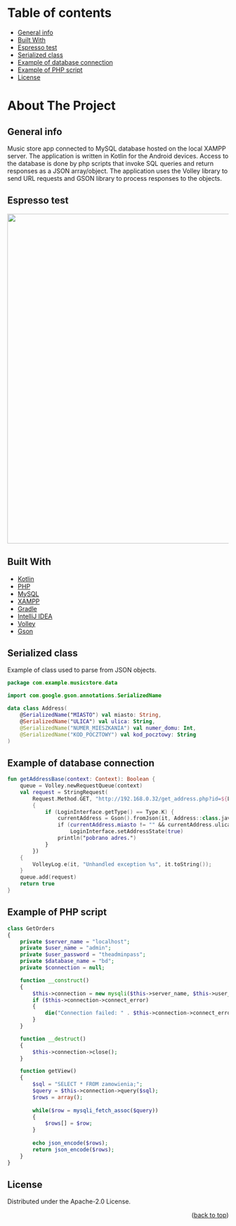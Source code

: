 # Table of contents
* [General info](#general-info)
* [Built With](#built-with)
* [Espresso test](#espresso-test)
* [Serialized class](#serialized-class)
* [Example of database connection](#example-of-database-connection)
* [Example of PHP script](#example-of-php-script)
* [License](#license)

# About The Project

## General info
Music store app connected to MySQL database hosted on the local XAMPP server. The application is written in Kotlin for the Android devices. Access to the database is done by php scripts that invoke SQL queries and return responses as a JSON array/object. The application uses the Volley library to send URL requests and GSON library to process responses to the objects.

## Espresso test
<img src="https://github.com/jarekkopaczewski/music_store/blob/42b8d69d67fb717a10f988b8de4b53004fa91962/pres.gif" height="750"/>

## Built With

* [Kotlin](https://kotlinlang.org/)
* [PHP](https://www.php.net/)
* [MySQL](https://www.mysql.com/)
* [XAMPP](https://www.apachefriends.org/pl/index.html)
* [Gradle](https://gradle.org/)
* [IntelliJ IDEA](https://www.jetbrains.com/idea/)
* [Volley](https://github.com/google/volley)
* [Gson](https://github.com/google/gson)

## Serialized class 
Example of class used to parse from JSON objects.

```kotlin
package com.example.musicstore.data

import com.google.gson.annotations.SerializedName

data class Address(
    @SerializedName("MIASTO") val miasto: String,
    @SerializedName("ULICA") val ulica: String,
    @SerializedName("NUMER_MIESZKANIA") val numer_domu: Int,
    @SerializedName("KOD_POCZTOWY") val kod_pocztowy: String
)
```
## Example of database connection

```kotlin
fun getAddressBase(context: Context): Boolean {
    queue = Volley.newRequestQueue(context)
    val request = StringRequest(
        Request.Method.GET, "http://192.168.0.32/get_address.php?id=${LoginInterface.getClientID()}",
        {
            if (LoginInterface.getType() == Type.K) {
                currentAddress = Gson().fromJson(it, Address::class.java)
                if (currentAddress.miasto != "" && currentAddress.ulica != "" && currentAddress.numer_domu != 0 && currentAddress.kod_pocztowy != "")
                    LoginInterface.setAddressState(true)
                println("pobrano adres.")
            }
        })
    {
        VolleyLog.e(it, "Unhandled exception %s", it.toString());
    }
    queue.add(request)
    return true
}
```
## Example of PHP script
```php
class GetOrders
{
    private $server_name = "localhost";
    private $user_name = "admin";
    private $user_password = "theadminpass";
    private $database_name = "bd";
    private $connection = null;

    function __construct()
    {
        $this->connection = new mysqli($this->server_name, $this->user_name, $this->user_password, $this->database_name);
        if ($this->connection->connect_error) 
        {
            die("Connection failed: " . $this->connection->connect_error);
        }
    }

    function __destruct() 
    {
        $this->connection->close(); 
    }

    function getView()
    {
        $sql = "SELECT * FROM zamowienia;";
        $query = $this->connection->query($sql);
        $rows = array();    
        
        while($row = mysqli_fetch_assoc($query)) 
        {
            $rows[] = $row;
        }
        
        echo json_encode($rows);
        return json_encode($rows);
    }
}
```


## License

Distributed under the Apache-2.0 License.

<p align="right">(<a href="#top">back to top</a>)</p>
